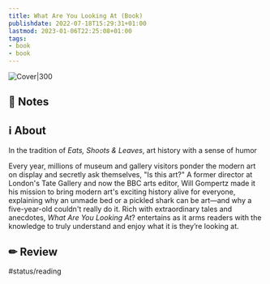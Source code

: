 ```yaml
---
title: What Are You Looking At (Book)
publishdate: 2022-07-18T15:29:31+01:00
lastmod: 2023-01-06T22:25:08+01:00
tags: 
- book
- book
---
```








![Cover|300](https://images-na.ssl-images-amazon.com/images/I/61XszgtCjqL._SX323_BO1,204,203,200_.jpg)



## 📝 Notes







## ℹ️ About



In the tradition of _Eats, Shoots & Leaves_, art history with a sense of humor  

  

Every year, millions of museum and gallery visitors ponder the modern art on display and secretly ask themselves, "Is this art?" A former director at London's Tate Gallery and now the BBC arts editor, Will Gompertz made it his mission to bring modern art's exciting history alive for everyone, explaining why an unmade bed or a pickled shark can be art—and why a five-year-old couldn't really do it. Rich with extraordinary tales and anecdotes, _What Are You Looking At_? entertains as it arms readers with the knowledge to truly understand and enjoy what it is they’re looking at.



## ✏ Review



#status/reading



